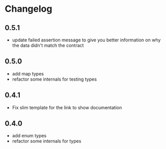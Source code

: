 # Changelog

## 0.5.1

* update failed assertion message to give you better information on why the data didn't match the contract

## 0.5.0

* add map types
* refactor some internals for testing types

## 0.4.1

* Fix slim template for the link to show documentation

## 0.4.0

* add enum types
* refactor some internals for types
